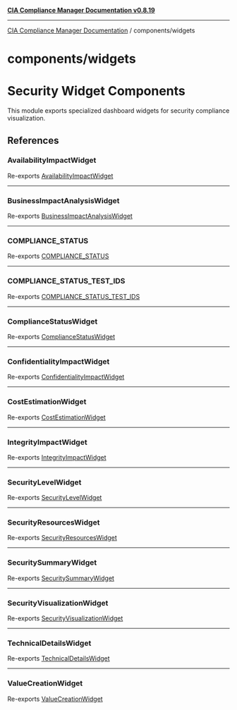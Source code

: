 [**CIA Compliance Manager Documentation v0.8.19**](../../README.md)

***

[CIA Compliance Manager Documentation](../../modules.md) / components/widgets

# components/widgets

# Security Widget Components

This module exports specialized dashboard widgets for security compliance visualization.

## References

### AvailabilityImpactWidget

Re-exports [AvailabilityImpactWidget](../variables/AvailabilityImpactWidget.md)

***

### BusinessImpactAnalysisWidget

Re-exports [BusinessImpactAnalysisWidget](../variables/BusinessImpactAnalysisWidget.md)

***

### COMPLIANCE\_STATUS

Re-exports [COMPLIANCE_STATUS](../variables/COMPLIANCE_STATUS.md)

***

### COMPLIANCE\_STATUS\_TEST\_IDS

Re-exports [COMPLIANCE_STATUS_TEST_IDS](../variables/COMPLIANCE_STATUS_TEST_IDS.md)

***

### ComplianceStatusWidget

Re-exports [ComplianceStatusWidget](../variables/ComplianceStatusWidget.md)

***

### ConfidentialityImpactWidget

Re-exports [ConfidentialityImpactWidget](../variables/ConfidentialityImpactWidget.md)

***

### CostEstimationWidget

Re-exports [CostEstimationWidget](../variables/CostEstimationWidget.md)

***

### IntegrityImpactWidget

Re-exports [IntegrityImpactWidget](../variables/IntegrityImpactWidget.md)

***

### SecurityLevelWidget

Re-exports [SecurityLevelWidget](../variables/SecurityLevelWidget.md)

***

### SecurityResourcesWidget

Re-exports [SecurityResourcesWidget](../variables/SecurityResourcesWidget.md)

***

### SecuritySummaryWidget

Re-exports [SecuritySummaryWidget](../variables/SecuritySummaryWidget.md)

***

### SecurityVisualizationWidget

Re-exports [SecurityVisualizationWidget](../variables/SecurityVisualizationWidget.md)

***

### TechnicalDetailsWidget

Re-exports [TechnicalDetailsWidget](../variables/TechnicalDetailsWidget.md)

***

### ValueCreationWidget

Re-exports [ValueCreationWidget](../variables/ValueCreationWidget.md)

